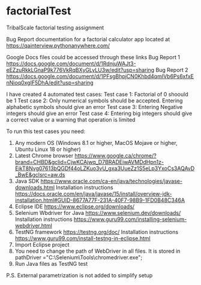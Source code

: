 # factorialTest
TribalScale factorial testing assignment

Bug Report documentation for a factorial calculator app located at https://qainterview.pythonanywhere.com/

Google Docs files could be accessed through these links
Bug Report 1 https://docs.google.com/document/d/1RdnjuWAJt3-eEZzuRkkLGnaP9k776VkRqBXyGLyLU3w/edit?usp=sharing
Bug Report 2 https://docs.google.com/document/d/1PFsgBhpjCN0Khbd4qmIVb6Ps6xfxEnNioq0xgIF5DhA/edit?usp=sharing

I have created 4 automated test cases:
Test case 1: Factorial of 0 shoould be 1
Test case 2: Only numerical symbols should be accepted. Entering alphabetic symbols should give an error
Test case 3: Entering Negative integers should give an error
Test case 4: Entering big integers should give a correct value or a warning that operation is limited

To run this test cases you need:
1. Any modern OS (Windows 8.1 or higher, MacOS Mojave or higher, Ubuntu Linux 18 or higher)
2. Latest Chrome browser https://www.google.ca/chrome/?brand=CHBD&gclid=CjwKCAjwq_D7BRADEiwAVMDdHpn1z-EjkT8Nvg07613bQGDf44oLZKuo3vU_gxa3UueZz1S5eLp3YxoCs3AQAvD_BwE&gclsrc=aw.ds
3. Java SDK https://www.oracle.com/ca-en/java/technologies/javase-downloads.html
   Installation instructions https://docs.oracle.com/en/java/javase/15/install/overview-jdk-installation.html#GUID-8677A77F-231A-40F7-98B9-1FD0B48C346A
4. Eclipse IDE https://www.eclipse.org/downloads/
5. Selenium Wbdriver for Java https://www.selenium.dev/downloads/
   Installation instructions https://www.guru99.com/installing-selenium-webdriver.html
6. TestNG framework https://testng.org/doc/
   Installation instructions https://www.guru99.com/install-testng-in-eclipse.html
7. Import Eclipse project
8. You need to change the path of WebDriver in all files. It is stored in pathDriver ="C:\\Selenium\\Tools\\chromedriver.exe";
9. Run Java files as TestNG test

P.S. External parametrization is not added to simplify setup

